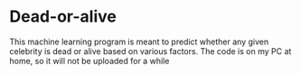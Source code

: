# Dead-or-alive
This machine learning program is meant to predict whether any given celebrity is dead or alive based on various factors. The code is on my PC at home, so it will not be uploaded for a while
